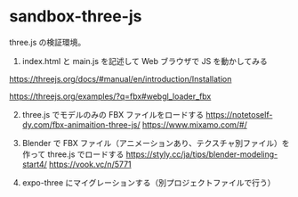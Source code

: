 ﻿# sandbox-three-js

three.js の検証環境。

1. index.html と main.js を記述して Web ブラウザで JS を動かしてみる

https://threejs.org/docs/#manual/en/introduction/Installation

https://threejs.org/examples/?q=fbx#webgl_loader_fbx

2. three.js でモデルのみの FBX ファイルをロードする
   https://notetoself-dy.com/fbx-animaition-three-js/
   https://www.mixamo.com/#/

3. Blender で FBX ファイル（アニメーションあり、テクスチャ別ファイル）を作って three.js でロードする
   https://styly.cc/ja/tips/blender-modeling-start4/
   https://vook.vc/n/5771

4. expo-three にマイグレーションする（別プロジェクトファイルで行う）
